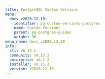 ```yaml
---
title: PostgreSQL Custom Versions
menu:
  docs_v2020.12.10:
    identifier: pg-custom-versions-postgres
    name: Custom Versions
    parent: pg-postgres-guides
    weight: 36
menu_name: docs_v2020.12.10
info:
  cli: v0.15.2
  community: v0.15.2
  enterprise: v0.2.2
  installer: v0.15.2
  version: v2020.12.10
---
```


